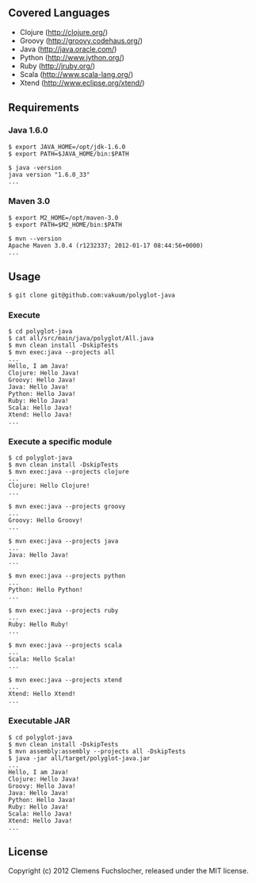 ## Covered Languages

* Clojure (http://clojure.org/)
* Groovy (http://groovy.codehaus.org/)
* Java (http://java.oracle.com/)
* Python (http://www.jython.org/)
* Ruby (http://jruby.org/)
* Scala (http://www.scala-lang.org/)
* Xtend (http://www.eclipse.org/xtend/)

## Requirements

### Java 1.6.0

	$ export JAVA_HOME=/opt/jdk-1.6.0
	$ export PATH=$JAVA_HOME/bin:$PATH

	$ java -version
	java version "1.6.0_33"
	...

### Maven 3.0

	$ export M2_HOME=/opt/maven-3.0
	$ export PATH=$M2_HOME/bin:$PATH

	$ mvn --version
	Apache Maven 3.0.4 (r1232337; 2012-01-17 08:44:56+0000)
	...

## Usage

	$ git clone git@github.com:vakuum/polyglot-java

### Execute

	$ cd polyglot-java
	$ cat all/src/main/java/polyglot/All.java
	$ mvn clean install -DskipTests
	$ mvn exec:java --projects all
	...
	Hello, I am Java!
	Clojure: Hello Java!
	Groovy: Hello Java!
	Java: Hello Java!
	Python: Hello Java!
	Ruby: Hello Java!
	Scala: Hello Java!
	Xtend: Hello Java!
	...

### Execute a specific module

	$ cd polyglot-java
	$ mvn clean install -DskipTests
	$ mvn exec:java --projects clojure
	...
	Clojure: Hello Clojure!
	...

	$ mvn exec:java --projects groovy
	...
	Groovy: Hello Groovy!
	...

	$ mvn exec:java --projects java
	...
	Java: Hello Java!
	...

	$ mvn exec:java --projects python
	...
	Python: Hello Python!
	...

	$ mvn exec:java --projects ruby
	...
	Ruby: Hello Ruby!
	...

	$ mvn exec:java --projects scala
	...
	Scala: Hello Scala!
	...

	$ mvn exec:java --projects xtend
	...
	Xtend: Hello Xtend!
	...

### Executable JAR

	$ cd polyglot-java
	$ mvn clean install -DskipTests
	$ mvn assembly:assembly --projects all -DskipTests
	$ java -jar all/target/polyglot-java.jar
	...
	Hello, I am Java!
	Clojure: Hello Java!
	Groovy: Hello Java!
	Java: Hello Java!
	Python: Hello Java!
	Ruby: Hello Java!
	Scala: Hello Java!
	Xtend: Hello Java!
	...

## License

Copyright (c) 2012 Clemens Fuchslocher, released under the MIT license.

